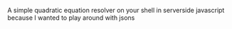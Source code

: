 A simple quadratic equation resolver on your shell
in serverside javascript because I wanted to play around with jsons
